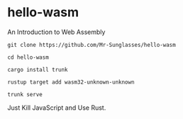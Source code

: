 # hello-wasm
An Introduction to Web Assembly

`git clone https://github.com/Mr-Sunglasses/hello-wasm`

`cd hello-wasm`

`cargo install trunk`

`rustup target add wasm32-unknown-unknown`

`trunk serve`

Just Kill JavaScript and Use Rust.
